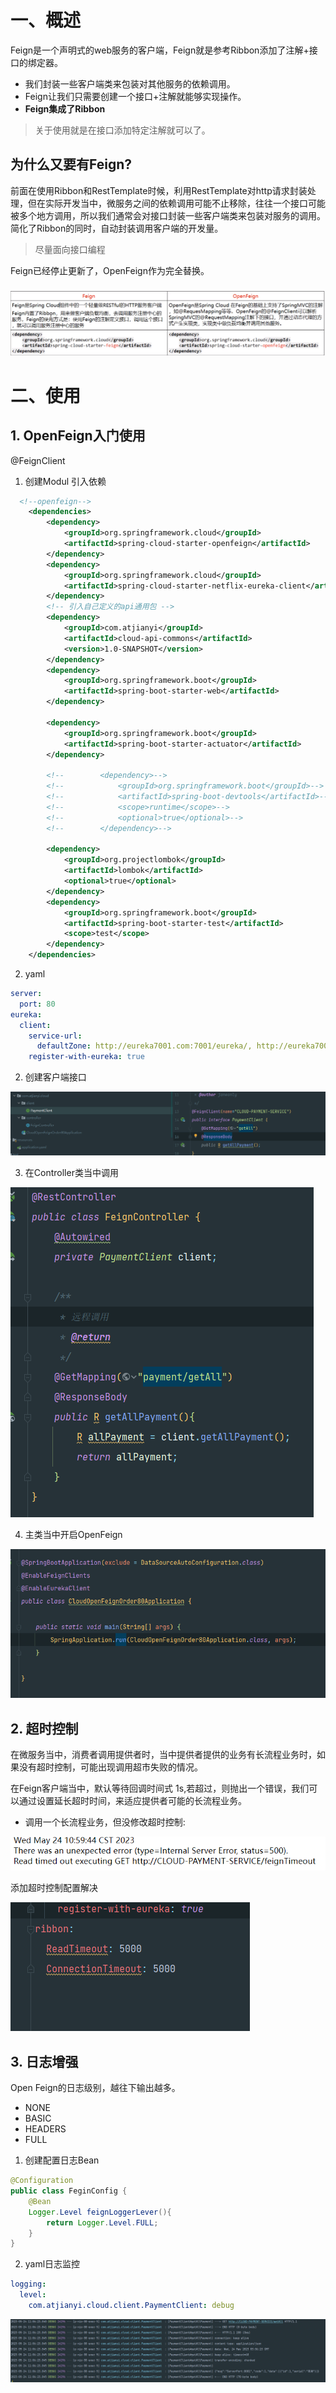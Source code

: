 # 一、概述

  Feign是一个声明式的web服务的客户端，Feign就是参考Ribbon添加了注解+接口的绑定器。

- 我们封装一些客户端类来包装对其他服务的依赖调用。
- Feign让我们只需要创建一个接口+注解就能够实现操作。
- **Feign集成了Ribbon**

> 关于使用就是在接口添加特定注解就可以了。

## 为什么又要有Feign?

  前面在使用Ribbon和RestTemplate时候，利用RestTemplate对http请求封装处理，但在实际开发当中，微服务之间的依赖调用可能不止移除，往往一个接口可能被多个地方调用，所以我们通常会对接口封装一些客户端类来包装对服务的调用。简化了Ribbon的同时，自动封装调用客户端的开发量。

> 尽量面向接口编程 

Feign已经停止更新了，OpenFeign作为完全替换。

### ![image-20230523215246251](https://raw.githubusercontent.com/Janeonly300/codeImg/main/img/image-20230523215246251.png)





# 二、使用

## 1. OpenFeign入门使用

@FeignClient

1. 创建Modul 引入依赖

```xml
  <!--openfeign-->
    <dependencies>
        <dependency>
            <groupId>org.springframework.cloud</groupId>
            <artifactId>spring-cloud-starter-openfeign</artifactId>
        </dependency>
        <dependency>
            <groupId>org.springframework.cloud</groupId>
            <artifactId>spring-cloud-starter-netflix-eureka-client</artifactId>
        </dependency>
        <!-- 引入自己定义的api通用包 -->
        <dependency>
            <groupId>com.atjianyi</groupId>
            <artifactId>cloud-api-commons</artifactId>
            <version>1.0-SNAPSHOT</version>
        </dependency>
        <dependency>
            <groupId>org.springframework.boot</groupId>
            <artifactId>spring-boot-starter-web</artifactId>
        </dependency>

        <dependency>
            <groupId>org.springframework.boot</groupId>
            <artifactId>spring-boot-starter-actuator</artifactId>
        </dependency>

        <!--        <dependency>-->
        <!--            <groupId>org.springframework.boot</groupId>-->
        <!--            <artifactId>spring-boot-devtools</artifactId>-->
        <!--            <scope>runtime</scope>-->
        <!--            <optional>true</optional>-->
        <!--        </dependency>-->

        <dependency>
            <groupId>org.projectlombok</groupId>
            <artifactId>lombok</artifactId>
            <optional>true</optional>
        </dependency>
        <dependency>
            <groupId>org.springframework.boot</groupId>
            <artifactId>spring-boot-starter-test</artifactId>
            <scope>test</scope>
        </dependency>
    </dependencies>
```

2. yaml

```yaml
server:
  port: 80
eureka:
  client:
    service-url:
      defaultZone: http://eureka7001.com:7001/eureka/, http://eureka7002.com:7002/eureka/
    register-with-eureka: true 
```

2. 创建客户端接口

![image-20230524104552744](https://raw.githubusercontent.com/Janeonly300/codeImg/main/img/image-20230524104552744.png)

3. 在Controller类当中调用

![image-20230524104633448](https://raw.githubusercontent.com/Janeonly300/codeImg/main/img/image-20230524104633448.png)

4. 主类当中开启OpenFeign

![image-20230524104659270](https://raw.githubusercontent.com/Janeonly300/codeImg/main/img/image-20230524104659270.png)

## 2. 超时控制

  在微服务当中，消费者调用提供者时，当中提供者提供的业务有长流程业务时，如果没有超时控制，可能出现调用超市失败的情况。

  在Feign客户端当中，默认等待回调时间式 1s,若超过，则抛出一个错误，我们可以通过设置延长超时时间，来适应提供者可能的长流程业务。



- 调用一个长流程业务，但没修改超时控制: 

![image-20230524110017259](https://raw.githubusercontent.com/Janeonly300/codeImg/main/img/image-20230524110017259.png)

添加超时控制配置解决



![image-20230524110228683](https://raw.githubusercontent.com/Janeonly300/codeImg/main/img/image-20230524110228683.png)



## 3. 日志增强

  Open Feign的日志级别，越往下输出越多。

- NONE
- BASIC
- HEADERS
- FULL

1. 创建配置日志Bean

```java
@Configuration
public class FeginConfig {
    @Bean
    Logger.Level feignLoggerLever(){
        return Logger.Level.FULL;
    }
}
```

2. yaml日志监控

```yaml
logging:
  level:
    com.atjianyi.cloud.client.PaymentClient: debug
```

![image-20230524110632927](https://raw.githubusercontent.com/Janeonly300/codeImg/main/img/image-20230524110632927.png)